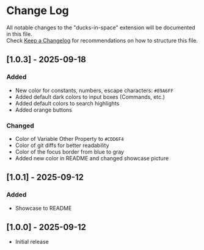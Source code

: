 # Change Log

All notable changes to the "ducks-in-space" extension will be documented in this file.  
Check [Keep a Changelog](http://keepachangelog.com/) for recommendations on how to structure this file.


## [1.0.3] - 2025-09-18

### Added

- New color for constants, numbers, escape characters: `#89A6FF`
- Added default dark colors to input boxes (Commands, etc.)
- Added default colors to search highlights
- Added orange buttons

### Changed

- Color of Variable Other Property to `#CDD6F4`
- Color of git diffs for better readability
- Color of the focus border from blue to gray
- Added new color in README and changed showcase picture


## [1.0.1] - 2025-09-12

### Added

- Showcase to README


## [1.0.0] - 2025-09-12

- Initial release
